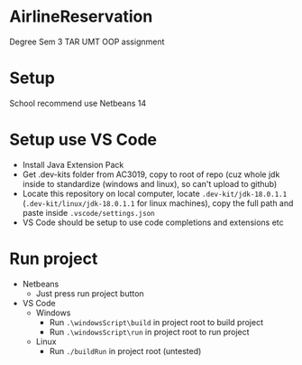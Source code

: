 # AirlineReservation
Degree Sem 3 TAR UMT OOP assignment

# Setup
School recommend use Netbeans 14

# Setup use VS Code
- Install Java Extension Pack
- Get .dev-kits folder from AC3019, copy to root of repo (cuz whole jdk inside to standardize (windows and linux), so can't upload to github)
- Locate this repository on local computer, locate `.dev-kit/jdk-18.0.1.1` (`.dev-kit/linux/jdk-18.0.1.1` for linux machines), copy the full path and paste inside `.vscode/settings.json`
- VS Code should be setup to use code completions and extensions etc

# Run project
- Netbeans
  - Just press run project button
- VS Code
  - Windows
    - Run `.\windowsScript\build` in project root to build project
    - Run `.\windowsScript\run` in project root to run project
  - Linux
    - Run `./buildRun` in project root (untested)
